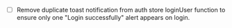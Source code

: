 - [ ] Remove duplicate toast notification from auth store loginUser function to ensure only one "Login successfully" alert appears on login.
